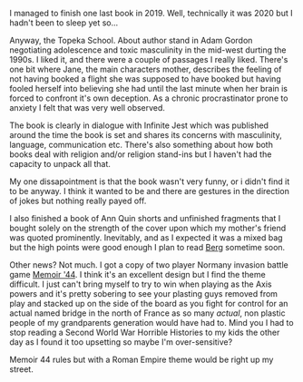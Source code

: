 I managed to finish one last book in 2019. Well, technically it was 2020 but I hadn't been to sleep yet so...

Anyway, the Topeka School. About author stand in Adam Gordon negotiating adolescence and toxic masculinity in the mid-west durting the 1990s. I liked it, and there were a couple of passages I really liked. There's one bit where Jane, the main characters mother, describes the feeling of not having booked a flight she was supposed to have booked but having fooled herself into believing she had until the last minute when her brain is forced to confront it's own deception. As a chronic procrastinator prone to anxiety I felt that was very well observed.

The book is clearly in dialogue with Infinite Jest which was published around the time the book is set and shares its concerns with masculinity, language, communication etc. There's also something about how both books deal with religion and/or religion stand-ins but I haven't had the capacity to unpack all that. 

My one dissapointment is that the book wasn't very funny, or i didn't find it to be anyway. I think it wanted to be and there are gestures in the direction of jokes but nothing really payed off.

I also finished a book of Ann Quin shorts and unfinished fragments that I bought solely on the strength of the cover upon which my mother's friend was quoted prominently. Inevitably, and as I expected it was a mixed bag but the high points were good enough I plan to read <a href="https://en.wikipedia.org/wiki/Berg_(novel)">Berg</a> sometime soon.

Other news? Not much. I got a copy of two player Normany invasion battle game <a href="https://www.boardgamegeek.com/boardgame/10630/memoir-44">Memoir '44</a>. I think it's an excellent design but I find the theme difficult. I just can't bring myself to try to win when playing as the Axis powers and it's pretty sobering to see your plasting guys removed from play and stacked up on the side of the board as you fight for control for an actual named bridge in the north of France as so many _actual_, non plastic people of my grandparents generation would have had to. Mind you I had to stop reading a Second World War Horrible Histories to my kids the other day as I found it too upsetting so maybe I'm over-sensitive?

Memoir 44 rules but with a Roman Empire theme would be right up my street.
